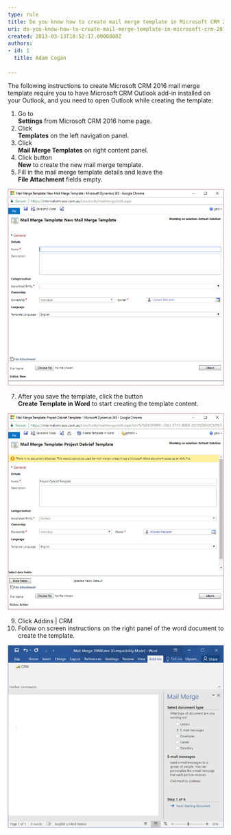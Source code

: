 ```yaml
---
type: rule
title: Do you know how to create mail merge template in Microsoft CRM 2016?
uri: do-you-know-how-to-create-mail-merge-template-in-microsoft-crm-2016
created: 2013-03-13T18:52:17.0000000Z
authors:
- id: 1
  title: Adam Cogan

---
```


The following instructions to create Microsoft CRM 2016 mail merge template require you to have Microsoft CRM Outlook add-in installed on your Outlook, and you need to open Outlook while creating the template:
 
1. Go to <br>      **Settings** from Microsoft CRM 2016 home page.
2. Click <br>      **Templates** on the left navigation panel.
3. Click <br>      **Mail Merge Templates** on right content panel.
4. Click button <br>      **New** to create the new mail merge template.
5. Fill in the mail merge template details and leave the <br>      **File Attachment** fields empty.

![ Fill in mail merge template details6. Click the <br>      Save button to save your template.](mail-merge-1.jpg)

7. After you save the template, click the button <br>      **Create Template in Word** to start creating the template content.

![ Create Mail Merge Template8. A Microsoft Word document will be open on your machine.](mail-merge-2.jpg)

9. Click Addins | CRM
10. Follow on screen instructions on the right panel of the word document to create the template.

![ Follow the instructions to create template content​](mail-merge-3.jpg)
